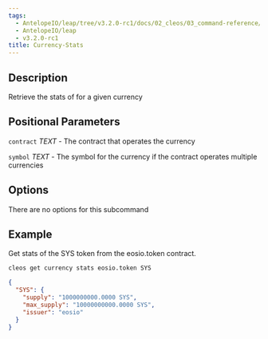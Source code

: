 ```yaml
---
tags:
  - AntelopeIO/leap/tree/v3.2.0-rc1/docs/02_cleos/03_command-reference/get/currency-stats.md
  - AntelopeIO/leap
  - v3.2.0-rc1
title: Currency-Stats
---
```

## Description
Retrieve the stats of for a given currency

## Positional Parameters
`contract` _TEXT_  - The contract that operates the currency

`symbol` _TEXT_ - The symbol for the currency if the contract operates multiple currencies
## Options
There are no options for this subcommand
## Example
Get stats of the SYS token from the eosio.token contract. 

```sh
cleos get currency stats eosio.token SYS
```
```json
{
  "SYS": {
    "supply": "1000000000.0000 SYS",
    "max_supply": "10000000000.0000 SYS",
    "issuer": "eosio"
  }
}
```
